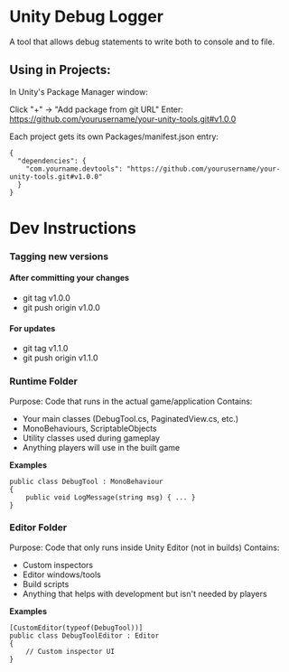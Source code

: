 # Unity Debug Logger
A tool that allows debug statements to write both to console and to file.

## Using in Projects:
In Unity's Package Manager window:

Click "+" → "Add package from git URL"
Enter: https://github.com/yourusername/your-unity-tools.git#v1.0.0

Each project gets its own Packages/manifest.json entry:

```
{
  "dependencies": {
    "com.yourname.devtools": "https://github.com/yourusername/your-unity-tools.git#v1.0.0"
  }
}
```

# Dev Instructions
### Tagging new versions
#### After committing your changes
* git tag v1.0.0
* git push origin v1.0.0

#### For updates
* git tag v1.1.0
* git push origin v1.1.0

### Runtime Folder
Purpose: Code that runs in the actual game/application
Contains:
* Your main classes (DebugTool.cs, PaginatedView.cs, etc.)
* MonoBehaviours, ScriptableObjects
* Utility classes used during gameplay
* Anything players will use in the built game

**Examples**
```
public class DebugTool : MonoBehaviour 
{
    public void LogMessage(string msg) { ... }
}
```

### Editor Folder
Purpose: Code that only runs inside Unity Editor (not in builds)
Contains:
* Custom inspectors
* Editor windows/tools
* Build scripts
* Anything that helps with development but isn't needed by players

**Examples**
```
[CustomEditor(typeof(DebugTool))]
public class DebugToolEditor : Editor 
{
    // Custom inspector UI
}
```